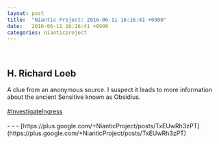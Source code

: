 ```yaml
---
layout: post
title:  "Niantic Project: 2016-06-11 16:16:41 +0900"
date:   2016-06-11 16:16:41 +0900
categories: nianticproject
---
```

<div class="shared"><br /><h2>H. Richard Loeb</h2>A clue from an anonymous source. I suspect it leads to more information about the ancient Sensitive known as Obsidius.<br /><br /><a rel="nofollow" class="ot-hashtag" href="https://plus.google.com/s/%23InvestigateIngress">#InvestigateIngress</a><br /><br /></div>
- - -
[https://plus.google.com/+NianticProject/posts/TxEUwRh3zPT](https://plus.google.com/+NianticProject/posts/TxEUwRh3zPT)

